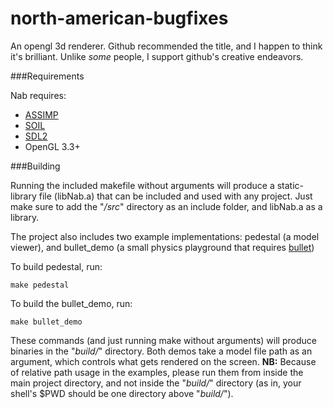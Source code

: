 north-american-bugfixes
=======================

An opengl 3d renderer. Github recommended the title, and I happen to think it's brilliant. Unlike *some* people, I support github's creative endeavors.

###Requirements

Nab requires:

* [ASSIMP](http://assimp.sourceforge.net)
* [SOIL](http://www.lonesock.net/soil.html)
* [SDL2](https://www.libsdl.org/)
* OpenGL 3.3+

###Building

Running the included makefile without arguments will produce a static-library file (libNab.a) that can be included and used with any project. Just make sure to add the "*/src*" directory as an include folder, and libNab.a as a library.

The project also includes two example implementations: pedestal (a model viewer), and bullet_demo (a small physics playground that requires [bullet](http://bulletphysics.org/))

To build pedestal, run:

    make pedestal

To build the bullet_demo, run:

    make bullet_demo
    
These commands (and just running make without arguments) will produce binaries in the "*build/*" directory. Both demos take a model file path as an argument, which controls what gets rendered on the screen. **NB:** Because of relative path usage in the examples, please run them from inside the main project directory, and not inside the "*build/*" directory (as in, your shell's $PWD should be one directory above "*build/*").
